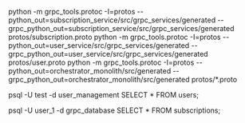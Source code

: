 python -m grpc_tools.protoc -I=protos --python_out=subscription_service/src/grpc_services/generated --grpc_python_out=subscription_service/src/grpc_services/generated protos/subscription.proto
python -m grpc_tools.protoc -I=protos --python_out=user_service/src/grpc_services/generated --grpc_python_out=user_service/src/grpc_services/generated protos/user.proto
python -m grpc_tools.protoc -I=protos --python_out=orchestrator_monolith/src/generated --grpc_python_out=orchestrator_monolith/src/generated protos/*.proto

psql -U test -d user_management
SELECT * FROM users;


psql -U user_1 -d grpc_database
SELECT * FROM subscriptions;